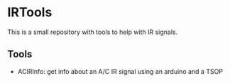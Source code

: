 # IRTools
This is a small repository with tools to help with IR signals.

## Tools
- ACIRInfo: get info about an A/C IR signal using an arduino and a TSOP
